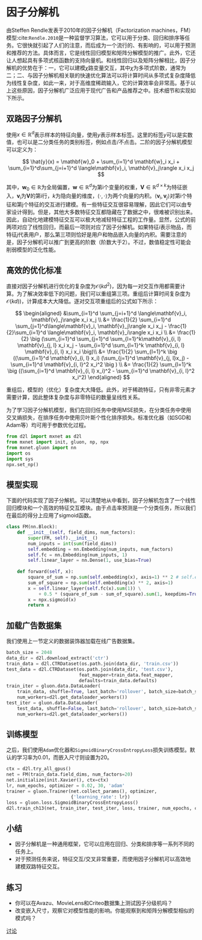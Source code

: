 # 因子分解机

由Steffen Rendle发表于2010年的因子分解机（Factorization machines，FM）模型:cite:`Rendle.2010`是一种监督学习算法，它可以用于分类、回归和排序等任务。它很快就引起了人们的注意，而后成为一个流行的、有影响的，可以用于预测和推荐的方法。具体而言，它是线性回归模型和矩阵分解模型的推广。此外，它还让人想起具有多项式核函数的支持向量机。和线性回归以及矩阵分解相比，因子分解机的优势在于：一，它可以建模$\chi$路变量交互，其中$\chi$为多项式阶数，通常为二；二、与因子分解机相关联的快速优化算法可以将计算时间从多项式复杂度降低为线性复杂度，如此一来，对于高维度稀疏输入，它的计算效率会非常高。基于以上这些原因，因子分解机广泛应用于现代广告和产品推荐之中。技术细节和实现如下所示。

## 双路因子分解机

使用$x \in \mathbb{R}^d$表示样本的特征向量，使用$y$表示样本标签。这里的标签$y$可以是实数值，也可以是二分类任务的类别标签，例如点击/不点击。二阶的因子分解机模型可以定义为：

$$
\hat{y}(x) = \mathbf{w}_0 + \sum_{i=1}^d \mathbf{w}_i x_i + \sum_{i=1}^d\sum_{j=i+1}^d \langle\mathbf{v}_i, \mathbf{v}_j\rangle x_i x_j
$$

其中，$\mathbf{w}_0 \in \mathbb{R}$为全局偏置，$\mathbf{w} \in \mathbb{R}^d$为第i个变量的权重，$\mathbf{V} \in \mathbb{R}^{d\times k}$为特征嵌入，$\mathbf{v}_i$为$\mathbf{V}$的第i行，$k$为隐向量的维度，$\langle\cdot, \cdot \rangle$为两个向量的内积。$\langle \mathbf{v}_i, \mathbf{v}_j \rangle$对第i个特征和第j个特征的交互进行建模。有一些特征交互很容易理解，因此它们可以由专家设计得到。但是，其他大多数特征交互都隐藏在了数据之中，很难被识别出来。因此，自动化地建模特征交互可以极大地减轻特征工程的工作量。显然，公式的前两项对应了线性回归，而最后一项则对应了因子分解机。如果特征$i$表示物品，而特征$j$代表用户，那么第三项则恰好是用户和物品嵌入向量的内积。需要注意的是，因子分解机可以推广到更高的阶数（阶数大于2）。不过，数值稳定性可能会削弱模型的泛化性能。

## 高效的优化标准

直接对因子分解机进行优化的复杂度为$\mathcal{O}(kd^2)$，因为每一对交互作用都需要计算。为了解决效率低下的问题，我们可以重组第三项。重组后计算时间复杂度为$\mathcal{O}(kd)$)，计算成本大大降低。逐对交互项重组后的公式如下所示：

$$
\begin{aligned}
&\sum_{i=1}^d \sum_{j=i+1}^d \langle\mathbf{v}_i, \mathbf{v}_j\rangle x_i x_j \\
 &= \frac{1}{2} \sum_{i=1}^d \sum_{j=1}^d\langle\mathbf{v}_i, \mathbf{v}_j\rangle x_i x_j - \frac{1}{2}\sum_{i=1}^d \langle\mathbf{v}_i, \mathbf{v}_i\rangle x_i x_i \\
 &= \frac{1}{2} \big (\sum_{i=1}^d \sum_{j=1}^d \sum_{l=1}^k\mathbf{v}_{i, l} \mathbf{v}_{j, l} x_i x_j - \sum_{i=1}^d \sum_{l=1}^k \mathbf{v}_{i, l} \mathbf{v}_{i, l} x_i x_i \big)\\
 &=  \frac{1}{2} \sum_{l=1}^k \big ((\sum_{i=1}^d \mathbf{v}_{i, l} x_i) (\sum_{j=1}^d \mathbf{v}_{j, l}x_j) - \sum_{i=1}^d \mathbf{v}_{i, l}^2 x_i^2 \big ) \\
 &= \frac{1}{2} \sum_{l=1}^k \big ((\sum_{i=1}^d \mathbf{v}_{i, l} x_i)^2 - \sum_{i=1}^d \mathbf{v}_{i, l}^2 x_i^2)
 \end{aligned}
$$

重组后，模型的（优化）复杂度大大降低。此外，对于稀疏特征，只有非零元素才需要计算，因此整体复杂度与非零特征的数量呈线性关系。

为了学习因子分解机模型，我们在回归任务中使用MSE损失，在分类任务中使用交叉熵损失，在排序任务中使用贝叶斯个性化排序损失。标准优化器（如SGD和Adam等）均可用于参数优化过程。

```python
from d2l import mxnet as d2l
from mxnet import init, gluon, np, npx
from mxnet.gluon import nn
import os
import sys
npx.set_np()
```

## 模型实现

下面的代码实现了因子分解机。可以清楚地从中看到，因子分解机包含了一个线性回归模块和一个高效的特征交互模块。由于点击率预测是一个分类任务，所以我们在最后的得分上应用了sigmoid函数。

```python
class FM(nn.Block):
    def __init__(self, field_dims, num_factors):
        super(FM, self).__init__()
        num_inputs = int(sum(field_dims))
        self.embedding = nn.Embedding(num_inputs, num_factors)
        self.fc = nn.Embedding(num_inputs, 1)
        self.linear_layer = nn.Dense(1, use_bias=True)
        
    def forward(self, x):
        square_of_sum = np.sum(self.embedding(x), axis=1) ** 2 # self.embedding(x).shape == (b, num_inputs, num_factors)
        sum_of_square = np.sum(self.embedding(x) ** 2, axis=1)
        x = self.linear_layer(self.fc(x).sum(1)) \
            + 0.5 * (square_of_sum - sum_of_square).sum(1, keepdims=True) # self.fc(x).shape == (b, num_inputs, 1)
        x = npx.sigmoid(x)
        return x
```

## 加载广告数据集

我们使用上一节定义的数据装饰器加载在线广告数据集。

```python
batch_size = 2048
data_dir = d2l.download_extract('ctr')
train_data = d2l.CTRDataset(os.path.join(data_dir, 'train.csv'))
test_data = d2l.CTRDataset(os.path.join(data_dir, 'test.csv'),
                           feat_mapper=train_data.feat_mapper,
                           defaults=train_data.defaults)
train_iter = gluon.data.DataLoader(
    train_data, shuffle=True, last_batch='rollover', batch_size=batch_size,
    num_workers=d2l.get_dataloader_workers())
test_iter = gluon.data.DataLoader(
    test_data, shuffle=False, last_batch='rollover', batch_size=batch_size,
    num_workers=d2l.get_dataloader_workers())
```

## 训练模型

之后，我们使用`Adam`优化器和`SigmoidBinaryCrossEntropyLoss`损失训练模型。默认的学习率为0.01，而嵌入尺寸则设置为20。

```python
ctx = d2l.try_all_gpus()
net = FM(train_data.field_dims, num_factors=20)
net.initialize(init.Xavier(), ctx=ctx)
lr, num_epochs, optimizer = 0.02, 30, 'adam'
trainer = gluon.Trainer(net.collect_params(), optimizer,
                        {'learning_rate': lr})
loss = gluon.loss.SigmoidBinaryCrossEntropyLoss()
d2l.train_ch13(net, train_iter, test_iter, loss, trainer, num_epochs, ctx)
```

## 小结

* 因子分解机是一种通用框架，它可以应用在回归、分类和排序等一系列不同的任务上。
* 对于预测任务来说，特征交互/交叉非常重要，而使用因子分解机可以高效地建模双路特征交互。

## 练习

* 你可以在Avazu、MovieLens和Criteo数据集上测试因子分级机吗？
* 改变嵌入尺寸，观察它对模型性能的影响。你能观察到和矩阵分解模型相似的模式吗？

[讨论](https://discuss.d2l.ai/t/406)
